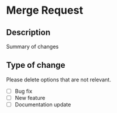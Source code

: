 # Merge Request

## Description

Summary of changes

## Type of change

Please delete options that are not relevant.

- [ ] Bug fix
- [ ] New feature
- [ ] Documentation update
